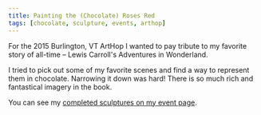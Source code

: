 ```yaml
---
title: Painting the (Chocolate) Roses Red
tags: [chocolate, sculpture, events, arthop]
---
```


For the 2015 Burlington, VT ArtHop I wanted to pay tribute to my favorite story of all-time – Lewis Carroll's Adventures in Wonderland.

I tried to pick out some of my favorite scenes and find a way to represent them in chocolate. Narrowing it down was hard! There is so much rich and fantastical imagery in the book.

You can see my [completed sculptures on my event page](sculptures/adventures-in-wonderland/). 